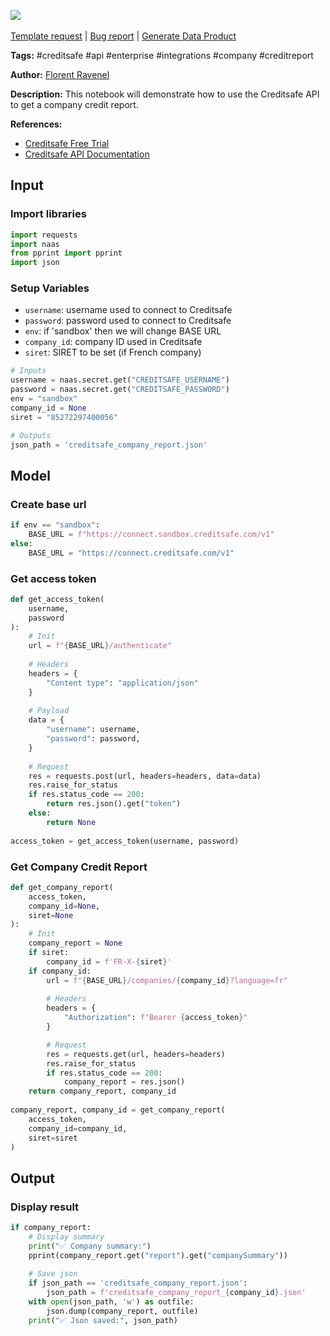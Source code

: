 <a href="https://app.naas.ai/user-redirect/naas/downloader?url=https://raw.githubusercontent.com/jupyter-naas/awesome-notebooks/master/Creditsafe/Creditsafe_Get_Company_Credit_Report.ipynb" target="_parent"><img src="https://naasai-public.s3.eu-west-3.amazonaws.com/Open_in_Naas_Lab.svg"/></a><br><br><a href="https://github.com/jupyter-naas/awesome-notebooks/issues/new?assignees=&labels=&template=template-request.md&title=Tool+-+Action+of+the+notebook+">Template request</a> | <a href="https://github.com/jupyter-naas/awesome-notebooks/issues/new?assignees=&labels=bug&template=bug_report.md&title=Creditsafe+-+Get+Company+Credit+Report:+Error+short+description">Bug report</a> | <a href="https://app.naas.ai/user-redirect/naas/downloader?url=https://raw.githubusercontent.com/jupyter-naas/awesome-notebooks/master/Naas/Naas_Start_data_product.ipynb" target="_parent">Generate Data Product</a>

**Tags:** #creditsafe #api #enterprise #integrations #company #creditreport

**Author:** [Florent Ravenel](https://www.linkedin.com/in/florent-ravenel/)

**Description:** This notebook will demonstrate how to use the Creditsafe API to get a company credit report.

**References:**
- [Creditsafe Free Trial](https://www.creditsafe.com/gb/en/forms/free-trial.html?cta=Free%20trial&previousPage=api-documentation)
- [Creditsafe API Documentation](https://www.creditsafe.com/gb/en/enterprise/integrations/api-documentation.html#tag/Companies/operation/companyCreditReport)

## Input

### Import libraries


```python
import requests
import naas
from pprint import pprint
import json
```

### Setup Variables
- `username`: username used to connect to Creditsafe
- `password`: password used to connect to Creditsafe
- `env`: if 'sandbox' then we will change BASE URL
- `company_id`: company ID used in Creditsafe
- `siret`: SIRET to be set (if French company)


```python
# Inputs
username = naas.secret.get("CREDITSAFE_USERNAME")
password = naas.secret.get("CREDITSAFE_PASSWORD")
env = "sandbox"
company_id = None
siret = "85272297400056"

# Outputs
json_path = 'creditsafe_company_report.json'
```

## Model

### Create base url


```python
if env == "sandbox":
    BASE_URL = f"https://connect.sandbox.creditsafe.com/v1"
else:
    BASE_URL = "https://connect.creditsafe.com/v1"    
```

### Get access token


```python
def get_access_token(
    username,
    password
):
    # Init
    url = f"{BASE_URL}/authenticate"
    
    # Headers
    headers = {
        "Content type": "application/json"
    }
    
    # Payload
    data = {
        "username": username,
        "password": password,
    }
    
    # Request
    res = requests.post(url, headers=headers, data=data)
    res.raise_for_status
    if res.status_code == 200:
        return res.json().get("token")
    else:
        return None
    
access_token = get_access_token(username, password)
```

### Get Company Credit Report


```python
def get_company_report(
    access_token,
    company_id=None,
    siret=None
):
    # Init
    company_report = None
    if siret:
        company_id = f'FR-X-{siret}'
    if company_id:
        url = f"{BASE_URL}/companies/{company_id}?language=fr"
        
        # Headers
        headers = {
            "Authorization": f"Bearer {access_token}"
        }

        # Request
        res = requests.get(url, headers=headers)
        res.raise_for_status
        if res.status_code == 200:
            company_report = res.json()
    return company_report, company_id
    
company_report, company_id = get_company_report(
    access_token,
    company_id=company_id,
    siret=siret
)
```

## Output

### Display result


```python
if company_report:
    # Display summary
    print("✅ Company summary:")
    pprint(company_report.get("report").get("companySummary"))
    
    # Save json
    if json_path == 'creditsafe_company_report.json':
        json_path = f'creditsafe_company_report_{company_id}.json'
    with open(json_path, 'w') as outfile:
        json.dump(company_report, outfile)
    print("✅ Json saved:", json_path)
```
